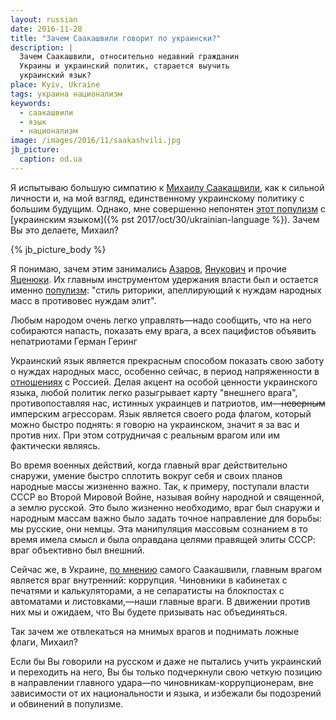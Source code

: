 ```yaml
---
layout: russian
date: 2016-11-28
title: "Зачем Саакашвили говорит по украински?"
description: |
  Зачем Саакашвили, относительно недавний гражданин
  Украины и украинский политик, старается выучить
  украинский язык?
place: Kyiv, Ukraine
tags: украина национализм
keywords:
  - саакашвили
  - язык
  - национализм
image: /images/2016/11/saakashvili.jpg
jb_picture:
  caption: od.ua
---
```


Я испытываю большую симпатию к
[Михаилу Саакашвили](https://ru.wikipedia.org/wiki/%D0%A1%D0%B0%D0%B0%D0%BA%D0%B0%D1%88%D0%B2%D0%B8%D0%BB%D0%B8,_%D0%9C%D0%B8%D1%85%D0%B0%D0%B8%D0%BB_%D0%9D%D0%B8%D0%BA%D0%BE%D0%BB%D0%BE%D0%B7%D0%BE%D0%B2%D0%B8%D1%87),
как к сильной личности и, на мой взгляд, единственному украинскому политику с большим будущим.
Однако, мне совершенно непонятен
[этот популизм](http://www.ntv.ru/novosti/1617794/)
с [украинским языком]({% pst 2017/oct/30/ukrainian-language %}). Зачем Вы это делаете, Михаил?

<!--more-->

{% jb_picture_body %}

Я понимаю, зачем этим занимались
[Азаров](http://lurkmore.to/%D0%90%D0%B7%D0%B0%D1%80%D0%BE%D0%B2),
[Янукович](http://www.segodnya.ua/politics/power/janukovich-ukrainckij-jazyk---eto-dusha-natsii.html)
и прочие
[Яценюки](http://korrespondent.net/ukraine/politics/3508618-yatsenuik-ukraynskyi-yazyk-mozhet-stat-ofytsyalnym-v-es).
Их главным инструментом удержания власти был и остается именно
[популизм](https://ru.wikipedia.org/wiki/%D0%9F%D0%BE%D0%BF%D1%83%D0%BB%D0%B8%D0%B7%D0%BC):
"стиль риторики, апеллирующий к нуждам народных масс в противовес нуждам элит".

<aside class="quote">
Любым народом очень легко управлять&mdash;надо сообщить,
что на него собираются напасть, показать ему врага,
а всех пацифистов объявить непатриотами
<span>Герман Геринг</span>
</aside>

Украинский язык является прекрасным способом показать свою заботу о нуждах
народных масс, особенно сейчас, в период напряженности в
[отношениях](https://ru.wikipedia.org/wiki/%D0%A0%D0%BE%D1%81%D1%81%D0%B8%D1%8F_%D0%B8_%D0%B2%D0%BE%D0%BE%D1%80%D1%83%D0%B6%D1%91%D0%BD%D0%BD%D1%8B%D0%B9_%D0%BA%D0%BE%D0%BD%D1%84%D0%BB%D0%B8%D0%BA%D1%82_%D0%BD%D0%B0_%D0%B2%D0%BE%D1%81%D1%82%D0%BE%D0%BA%D0%B5_%D0%A3%D0%BA%D1%80%D0%B0%D0%B8%D0%BD%D1%8B)
с Россией.
Делая акцент на особой ценности украинского языка, любой политик
легко разыгрывает карту "внешнего врага", противопоставляя нас, истинных украинцев
и патриотов, им&mdash;~~неверным~~ имперским агрессорам. Язык является
своего рода флагом, который можно быстро поднять: я говорю на украинском,
значит я за вас и против них. При этом сотрудничая с реальным врагом или
им фактически являясь.

Во время военных действий, когда главный враг действительно снаружи, умение
быстро сплотить вокруг себя и своих планов народные массы жизненно важно. Так, к примеру,
поступали власти СССР во Второй Мировой Войне, называя войну народной и священной,
а землю русской. Это было жизненно необходимо, враг был снаружи и народным
массам важно было задать точное направление для борьбы: мы русские, они немцы.
Эта манипуляция массовым сознанием в то время имела смысл и была оправдана
целями правящей элиты СССР: враг объективно был внешний.

Сейчас же, в Украине, [по мнению](http://korrespondent.net/ukraine/3607264-saakashvyly-vs-korruptsyia-pyar-yly-realnye-dela)
самого Саакашвили, главным врагом
является враг внутренний: коррупция. Чиновники в кабинетах с печатями и калькуляторами,
а не сепаратисты на блокпостах с автоматами и листовками,&mdash;наши главные враги. В движении
против них мы и ожидаем, что Вы будете призывать нас объединяться.

Так зачем же отвлекаться на мнимых врагов и поднимать ложные флаги, Михаил?

Если бы Вы говорили на русском и даже не пытались учить украинский и переходить на
него, Вы бы только подчеркнули свою четкую позицию в направлении
главного удара&mdash;по чиновникам-коррупционерам, вне зависимости от
их национальности и языка, и избежали бы подозрений и обвинений в популизме.

